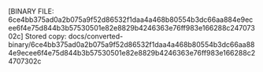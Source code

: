 [BINARY FILE: 6ce4bb375ad0a2b075a9f52d86532f1daa4a468b80554b3dc66aa884e9ecee6f4e75d844b3b57530501e82e8829b4246363e76ff983e166288c24707302c]
Stored copy: docs/converted-binary/6ce4bb375ad0a2b075a9f52d86532f1daa4a468b80554b3dc66aa884e9ecee6f4e75d844b3b57530501e82e8829b4246363e76ff983e166288c24707302c
